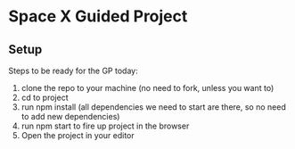 # Space X Guided Project

## Setup
Steps to be ready for the GP today:
1. clone the repo to your machine (no need to fork, unless you want to)
2. cd to project
3. run npm install (all dependencies we need to start are there, so no need to add new dependencies)
4. run npm start to fire up project in the browser
5. Open the project in your editor